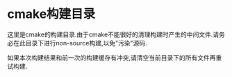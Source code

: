 # cmake构建目录

这里是cmake的构建目录.由于cmake不能很好的清理构建时产生的中间文件.请务必在此目录下进行non-source构建,以免"污染"源码.

如果本次构建结果和前一次的构建缓存有冲突,请清空当前目录下的所有文件再重试构建.
